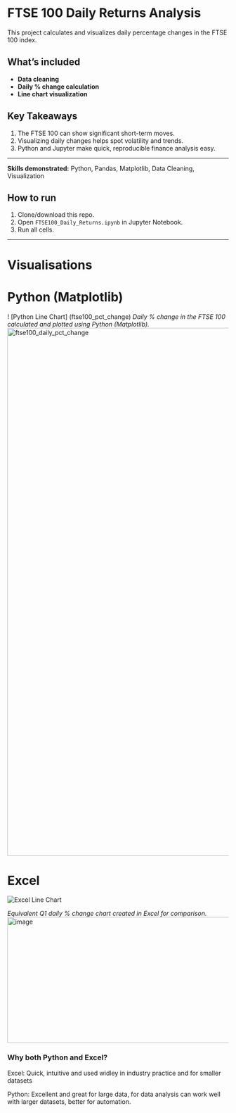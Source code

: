 # FTSE 100 Daily Returns Analysis

This project calculates and visualizes daily percentage changes in the FTSE 100 index.

## What’s included
- **Data cleaning**
- **Daily % change calculation**
- **Line chart visualization**

## Key Takeaways
1. The FTSE 100 can show significant short-term moves.
2. Visualizing daily changes helps spot volatility and trends.
3. Python and Jupyter make quick, reproducible finance analysis easy.

---

**Skills demonstrated:** Python, Pandas, Matplotlib, Data Cleaning, Visualization

## How to run
1. Clone/download this repo.
2. Open `FTSE100_Daily_Returns.ipynb` in Jupyter Notebook.
3. Run all cells.

---

# Visualisations
# Python (Matplotlib)
! [Python Line Chart] (ftse100_pct_change)
*Daily % change in the FTSE 100 calculated and plotted using Python (Matplotlib).*  
<img width="2400" height="1200" alt="ftse100_daily_pct_change" src="https://github.com/user-attachments/assets/f5d6663a-ccea-42a3-99e4-783b5bfd0cab" />

# Excel
![Excel Line Chart](images/excel_returns_chart.png)

*Equivalent Q1 daily % change chart created in Excel for comparison.*  
<img width="517" height="286" alt="image" src="https://github.com/user-attachments/assets/0741bce8-070b-4c48-9f6c-6995eec0557a" />

### Why both Python and Excel?
Excel: Quick, intuitive and used widley in industry practice and for smaller datasets

Python: Excellent and great for large data, for data analysis can work well with larger datasets, better for automation.
